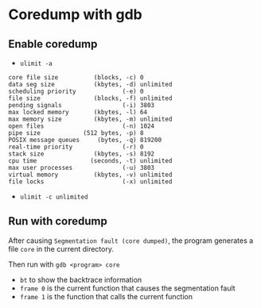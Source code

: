 
# Coredump with gdb

## Enable coredump

- `ulimit -a`

```
core file size          (blocks, -c) 0
data seg size           (kbytes, -d) unlimited
scheduling priority             (-e) 0
file size               (blocks, -f) unlimited
pending signals                 (-i) 3803
max locked memory       (kbytes, -l) 64
max memory size         (kbytes, -m) unlimited
open files                      (-n) 1024
pipe size            (512 bytes, -p) 8
POSIX message queues     (bytes, -q) 819200
real-time priority              (-r) 0
stack size              (kbytes, -s) 8192
cpu time               (seconds, -t) unlimited
max user processes              (-u) 3803
virtual memory          (kbytes, -v) unlimited
file locks                      (-x) unlimited
```

- `ulimit -c unlimited`

## Run with coredump

After causing `Segmentation fault (core dumped)`,
the program generates a file `core` in the current directory.

Then run with `gdb <program> core`

- `bt` to show the backtrace information
- `frame 0` is the current function that causes the segmentation fault
- `frame 1` is the function that calls the current function

